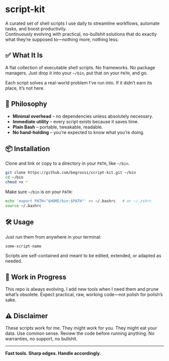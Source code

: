 # script-kit

A curated set of shell scripts I use daily to streamline workflows, automate tasks, and boost productivity.  
Continuously evolving with practical, no-bullshit solutions that do exactly what they’re supposed to—nothing more, nothing less.

## ✅ What It Is

A flat collection of executable shell scripts. No frameworks. No package managers. Just drop it into your `~/bin`, put that on your `PATH`, and go.

Each script solves a real-world problem I’ve run into. If it didn’t earn its place, it’s not here.

## 🧠 Philosophy

- **Minimal overhead** – no dependencies unless absolutely necessary.
- **Immediate utility** – every script exists because it saves time.
- **Plain Bash** – portable, tweakable, readable.
- **No hand-holding** – you’re expected to know what you’re doing.

## 📦 Installation

Clone and link or copy to a directory in your `PATH`, like `~/bin`.

```bash
git clone https://github.com/begrossi/script-kit.git ~/bin
cd ~/bin
chmod +x *
````

Make sure `~/bin` is on your `PATH`:

```bash
echo 'export PATH="$HOME/bin:$PATH"' >> ~/.bashrc   # or ~/.zshrc
source ~/.bashrc
```

## 🛠 Usage

Just run them from anywhere in your terminal:

```bash
some-script-name
```

Scripts are self-contained and meant to be edited, extended, or adapted as needed.

## 🔄 Work in Progress

This repo is always evolving. I add new tools when I need them and prune what’s obsolete.
Expect practical, raw, working code—not polish for polish’s sake.

## ⚠️ Disclaimer

These scripts work for me. They might work for you. They might eat your data.
Use common sense. Review the code before running anything. No warranties, no support, no bullshit.

---

**Fast tools. Sharp edges. Handle accordingly.**
